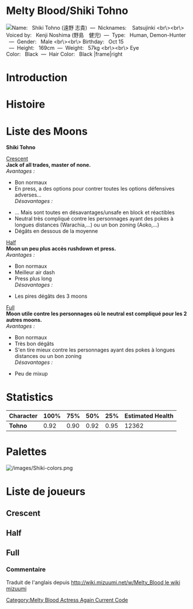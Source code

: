# Melty Blood/Shiki Tohno

![ **Name:**   Shiki Tohno (遠野 志貴)  —  **Nicknames:**    Satsujinki
\<br\\\>\<br\\\> **Voiced by:**   Kenji Noshima
(野島　健児)  —  **Type:**   Human, Demon-Hunter   —  **Gender:**   Male
\<br\\\>\<br\\\> **Birthday:**   Oct 15
  —  **Height:**   169cm  —  **Weight:**   57kg \<br\\\>\<br\\\> **Eye
Color:**   Black  —  **Hair Color:**   Black
\|frame\|right](/images/Shiki2.png " Name:   Shiki Tohno (遠野 志貴)  —  Nicknames:    Satsujinki <br\><br\> Voiced by:   Kenji Noshima (野島　健児)  —  Type:   Human, Demon-Hunter   —  Gender:   Male <br\><br\> Birthday:   Oct 15   —  Height:   169cm  —  Weight:   57kg <br\><br\> Eye Color:   Black  —  Hair Color:   Black |frame|right")

# Introduction

# Histoire

# Liste des Moons

**Shiki Tohno**

[Crescent](Melty_Blood/Shiki_Tohno/Crescent_Moon "wikilink")  
**Jack of all trades, master of none.**  
*Avantages :*  
+ Bon normaux  
+ En press, a des options pour contrer toutes les options défensives
adverses...  
*Désavantages :*  
- ... Mais sont toutes en désavantages/unsafe en block et réactibles  
- Neutral très compliqué contre les personnages ayant des pokes à
longues distances (Warachia,...) ou un bon zoning (Aoko,...)  
- Dégâts en dessous de la moyenne

[Half](Melty_Blood/Shiki_Tohno/Half_Moon "wikilink")  
**Moon un peu plus accès rushdown et press.**  
*Avantages :*  
+ Bon normaux  
+ Meilleur air dash  
+ Press plus long  
*Désavantages :*  
- Les pires dégâts des 3 moons

[Full](Melty_Blood/Shiki_Tohno/Full_Moon "wikilink")  
**Moon utile contre les personnages où le neutral est compliqué pour les
2 autres moons.**  
*Avantages :*  
+ Bon normaux  
+ Très bon dégâts  
+ S'en tire mieux contre les personnages ayant des pokes à longues
distances ou un bon zoning  
*Désavantages :*  
- Peu de mixup

# Statistics

| Character | 100% | 75%  | 50%  | 25%  | Estimated Health |
|-----------|------|------|------|------|------------------|
| **Tohno** | 0.92 | 0.90 | 0.92 | 0.95 | 12362            |

# Palettes

![](/images/Shiki-colors.png "/images/Shiki-colors.png")

# Liste de joueurs

## Crescent

## Half

## Full

### Commentaire

Traduit de l'anglais depuis [http://wiki.mizuumi.net/w/Melty_Blood le
wiki
mizuumi](http://wiki.mizuumi.net/w/Melty_Blood_le_wiki_mizuumi "wikilink")

[Category:Melty Blood Actress Again Current
Code](Category:Melty_Blood_Actress_Again_Current_Code "wikilink")
